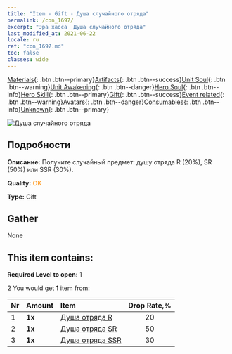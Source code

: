 ```yaml
---
title: "Item - Gift - Душа случайного отряда"
permalink: /con_1697/
excerpt: "Эра хаоса  Душа случайного отряда"
last_modified_at: 2021-06-22
locale: ru
ref: "con_1697.md"
toc: false
classes: wide
---
```

 [Materials](/ItemsRU/){: .btn .btn--primary}[Artifacts](/ItemsRU/Artifacts/){: .btn .btn--success}[Unit Soul](/ItemsRU/UnitSoul/){: .btn .btn--warning}[Unit Awakening](/ItemsRU/UnitAwakening/){: .btn .btn--danger}[Hero Soul](/ItemsRU/HeroSoul/){: .btn .btn--info}[Hero Skill](/ItemsRU/HeroSkill/){: .btn .btn--primary}[Gift](/ItemsRU/Gift/){: .btn .btn--success}[Event related](/ItemsRU/Events/){: .btn .btn--warning}[Avatars](/ItemsRU/Avatars/){: .btn .btn--danger}[Consumables](/ItemsRU/Consumables/){: .btn .btn--info}[Unknown](/ItemsRU/Unknown/){: .btn .btn--primary}

 ![Душа случайного отряда](/images/t/i_10019.png)

## Подробности
 **Описание:** Получите случайный предмет: душу отряда R (20%), SR (50%) или SSR (30%).

 **Quality:** <span style="color: #FF8C00">OK</span>

 **Type:** Gift

## Gather

  None

## This item contains:

 **Required Level to open:** 1

 2 You would get **1** item  from:

  | Nr | Amount |     Item    | Drop Rate,% |
  |:---|:-------|:------------|:---------:|
  | 1 |  **1x** | [Душа отряда R](/ItemsRU/con_533/) | 20 | 
  | 2 |  **1x** | [Душа отряда SR](/ItemsRU/con_534/) | 50 | 
  | 3 |  **1x** | [Душа отряда SSR](/ItemsRU/con_535/) | 30 | 
